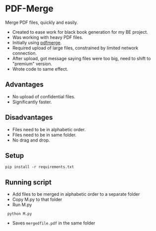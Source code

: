 # PDF-Merge

Merge PDF files, quickly and easily.

 - Created to ease work for black book generation for my BE project.
 - Was working with heavy PDF files.
 - Initially using [pdfmerge](www.pdfmerge.com).
 - Required upload of large files, constrained by limited network connection.
 - After upload, got message saying files were too big, need to shift to "premium" version.
 - Wrote code to same effect.

## Advantages
 - No upload of confidential files.
 - Significantly faster.

## Disadvantages
 - Files need to be in alphabetic order.
 - Files need to be in same folder.
 - No drag and drop.

## Setup
  ```
  pip install -r requirements.txt
  ```
## Running script
 - Add files to be merged in alphabetic order to a separate folder
 - Copy M.py to that folder
 - Run M.py

```
 python M.py
```
- Saves `mergedfile.pdf` in the same folder
